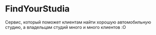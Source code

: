 # FindYourStudia
Сервис, который поможет клиентам найти хорошую автомобильную студию, а владельцам студий много и много клиентов :O
